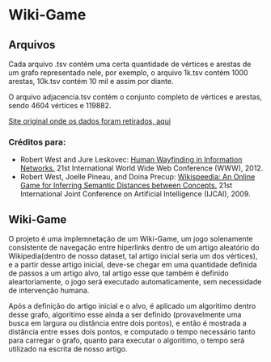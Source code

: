 # Wiki-Game

## Arquivos

Cada arquivo .tsv contém uma certa quantidade de vértices e arestas de um grafo representado nele, por exemplo, o arquivo 1k.tsv contém 1000 arestas, 10k.tsv contém 10 mil e assim por diante.

O arquivo adjacencia.tsv contém o conjunto completo de vértices e arestas, sendo 4604 vértices e 119882.

[Site original onde os dados foram retirados, aqui](http://snap.stanford.edu/data/wikispeedia.html)


### Créditos para:
* Robert West and Jure Leskovec: [Human Wayfinding in Information Networks.](http://infolab.stanford.edu/~west1/pubs/West-Leskovec_WWW-12.pdf) 21st International World Wide Web Conference (WWW), 2012.
* Robert West, Joelle Pineau, and Doina Precup: [Wikispeedia: An Online Game for Inferring Semantic Distances between Concepts.](http://infolab.stanford.edu/~west1/pubs/West-Pineau-Precup_IJCAI-09.pdf) 21st International Joint Conference on Artificial Intelligence (IJCAI), 2009.


## Wiki-Game ##

O projeto é uma implemnetação de um Wiki-Game, um jogo solenamente consistente de navegação entre hiperlinks dentro de um artigo aleatório do Wikipedia(dentro de nosso dataset, tal artigo inicial seria um dos vértices), e a partir desse artigo inicial, deve-se chegar em uma quantidade definida de passos a um artigo alvo, tal artigo esse que também é definido aleartoriamente, o jogo será executado automaticamente, sem necessidade de intervenção humana.

Após a definição do artigo inicial e o alvo, é aplicado um algoritimo dentro desse grafo, algoritimo esse ainda a ser definido (provavelmente uma busca em largura ou distância entre dois pontos), e então é mostrada a distância entre esses dois pontos, e computado o tempo necessário tanto para carregar o grafo, quanto para executar o algoritimo, o tempo será utilizado na escrita de nosso artigo.

